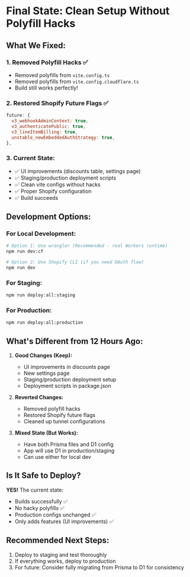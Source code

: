 # Final State: Clean Setup Without Polyfill Hacks

## What We Fixed:

### 1. **Removed Polyfill Hacks** ✅
- Removed polyfills from `vite.config.ts`
- Removed polyfills from `vite.config.cloudflare.ts`
- Build still works perfectly!

### 2. **Restored Shopify Future Flags** ✅
```javascript
future: {
  v3_webhookAdminContext: true,
  v3_authenticatePublic: true,
  v3_lineItemBilling: true,
  unstable_newEmbeddedAuthStrategy: true,
},
```

### 3. **Current State:**
- ✅ UI improvements (discounts table, settings page)
- ✅ Staging/production deployment scripts
- ✅ Clean vite configs without hacks
- ✅ Proper Shopify configuration
- ✅ Build succeeds

## Development Options:

### For Local Development:
```bash
# Option 1: Use wrangler (Recommended - real Workers runtime)
npm run dev:cf

# Option 2: Use Shopify CLI (if you need OAuth flow)
npm run dev
```

### For Staging:
```bash
npm run deploy:all:staging
```

### For Production:
```bash
npm run deploy:all:production
```

## What's Different from 12 Hours Ago:

1. **Good Changes (Keep):**
   - UI improvements in discounts page
   - New settings page
   - Staging/production deployment setup
   - Deployment scripts in package.json

2. **Reverted Changes:**
   - Removed polyfill hacks
   - Restored Shopify future flags
   - Cleaned up tunnel configurations

3. **Mixed State (But Works):**
   - Have both Prisma files and D1 config
   - App will use D1 in production/staging
   - Can use either for local dev

## Is It Safe to Deploy?

**YES!** The current state:
- Builds successfully ✅
- No hacky polyfills ✅
- Production configs unchanged ✅
- Only adds features (UI improvements) ✅

## Recommended Next Steps:

1. Deploy to staging and test thoroughly
2. If everything works, deploy to production
3. For future: Consider fully migrating from Prisma to D1 for consistency